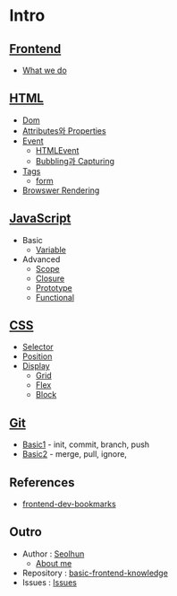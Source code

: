 # Intro

## [Frontend](frontend/README.md)
* [What we do](frontend/WhatWeDo.md)

## [HTML](html/README.md)
* [Dom](html/Dom.md)
* [Attributes와 Properties](html/AttributeAndProperty.md)
* [Event](html/event/README.md)
	* [HTMLEvent](html/event/HTMLEvent.md)
	* [Bubbling과 Capturing](html/event/BubblingAndCapturing.md)
* [Tags](html/tags/README.md)
	* [form](html/tags/form/Form.md)
* [Browswer Rendering](html/BrowswerRendering.md)

## [JavaScript](js/README.md)
* Basic
	* [Variable](js/basic/Variable.md)
* Advanced
	* [Scope](js/advanced/Scope.md)
	* [Closure](js/advanced/Closure.md)
	* [Prototype](js/advanced/Prototype.md)
	* [Functional](js/advanced/Functional.md)

## [CSS](css/README.md)
* [Selector](css/Selector.md)
* [Position](css/Position.md)
* [Display](css/display/README.md)
	* [Grid](css/display/Grid.md)
	* [Flex](css/display/Flex.md)
	* [Block](css/display/Block.md)

## [Git](git/README.md)
* [Basic1](git/Basic.md) - init, commit, branch, push
* [Basic2](git/Basic2.md) - merge, pull, ignore,

## References
* [frontend-dev-bookmarks](https://github.com/dypsilon/frontend-dev-bookmarks)

## Outro
- Author : [Seolhun](https://github.com/Seolhun)
	* [About me](GLOSSARY.md)
- Repository : [basic-frontend-knowledge](https://github.com/Seolhun/basic-frontend-knowledge)
- Issues : [Issues](https://github.com/Seolhun/basic-frontend-knowledge/issues)






